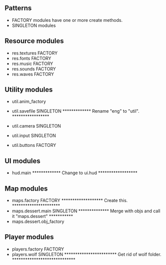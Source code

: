 ## Patterns

* FACTORY modules have one or more create methods.
* SINGLETON modules 

## Resource modules

* res.textures  FACTORY
* res.fonts     FACTORY
* res.music     FACTORY
* res.sounds    FACTORY
* res.waves     FACTORY

## Utility modules

* util.anim_factory  

* util.savefile  SINGLETON   ************* Rename "eng" to "util". *****************
* util.camera    SINGLETON
* util.input     SINGLETON
* util.buttons   FACTORY

## UI modules

* hud.main  ************* Change to ui.hud ******************

## Map modules

* maps.factory       FACTORY     ******************* Create this. **********************
* maps.dessert.main  SINGLETON   ************** Merge with objs and call it "maps.dessert" ***********
* maps.dessert.obj_factory  

## Player modules

* players.factory    FACTORY
* players.wolf       SINGLETON  ************************ Get rid of wolf folder. *****************************


